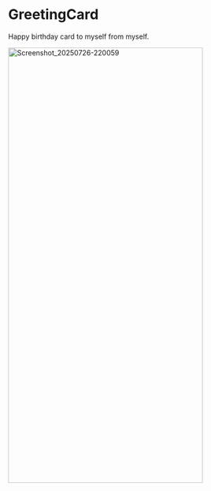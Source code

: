 # GreetingCard
Happy birthday card to myself from myself.

<img width="395" height="881" alt="Screenshot_20250726-220059" src="https://github.com/user-attachments/assets/a6db9203-36bd-493c-bff7-bd0c7b2e1c1c" />

